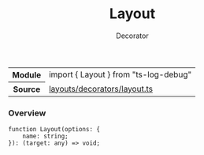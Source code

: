 <header class="symbol-info-header">    <h1 id="layout">Layout</h1>    <label class="symbol-info-type-label decorator">Decorator</label>      </header>
<section class="symbol-info">      <table class="is-full-width">        <tbody>        <tr>          <th>Module</th>          <td>            <div class="lang-typescript">                <span class="token keyword">import</span> { Layout }                 <span class="token keyword">from</span>                 <span class="token string">"ts-log-debug"</span>                            </div>          </td>        </tr>        <tr>          <th>Source</th>          <td>            <a href="https://github.com/romakita/log-debug/blob/v4.0.1/src/layouts/decorators/layout.ts#L0-L0">                layouts/decorators/layout.ts            </a>        </td>        </tr>                </tbody>      </table>    </section>

### Overview

<pre><code class="typescript-lang">function <span class="token function">Layout</span><span class="token punctuation">(</span>options<span class="token punctuation">:</span> <span class="token punctuation">{</span>
    name<span class="token punctuation">:</span> <span class="token keyword">string</span><span class="token punctuation">;</span>
<span class="token punctuation">}</span><span class="token punctuation">)</span><span class="token punctuation">:</span> <span class="token punctuation">(</span>target<span class="token punctuation">:</span> <span class="token keyword">any</span><span class="token punctuation">)</span> => <span class="token keyword">void</span><span class="token punctuation">;</span>
</code></pre>
